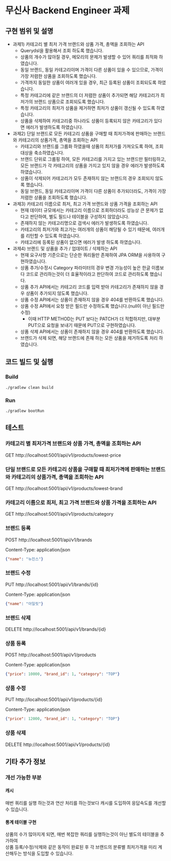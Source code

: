 # 무신사 Backend Engineer 과제

## 구현 범위 및 설명

- 과제1) 카테고리 별 최저 가격 브랜드와 상품 가격, 총액을 조회하는 API
  - Querydsl을 활용해서 조회 하도록 했습니다.
  - 상품의 개수가 많아질 경우, 메모리의 문제가 발생할 수 있어 쿼리를 최적화 하였습니다. 
  - 동일 브랜드, 동일 카테고리이며 가격이 다른 상품이 있을 수 있으므로, 가격이 가장 저렴한 상품을 조회하도록 했습니다.
  - 가격까지 동일한 상품이 여러개 있을 경우, 최근 등록된 상품이 조회되도록 하였습니다.
  - 특정 카테고리에 같은 브랜드의 더 저렴한 상품이 추가되면 해당 카테고리가 최저가의 브랜드 상품으로 조회되도록 했습니다.
  - 특정 카테고리의 최저가 상품을 제거하면 최저가 상품이 갱신될 수 있도록 하였습니다.
  - 상품을 삭제하여 카테고리중 하나라도 상품이 등록되지 않은 카테고리가 있다면 에러가 발생하도록 하였습니다.
- 과제2) 단일 브랜드로 모든 카테고리 상품을 구매할 때 최저가격에 판매하는 브랜드와 카테고리의 상품가격, 총액을 조회하는 API
  - 카테고리와 브랜드를 그룹화 하였을때 상품의 최저가를 가져오도록 하여, 조회 대상을 축소하였습니다.
  - 브랜드 단위로 그룹핑 하여, 모든 카테고리를 가지고 있는 브랜드만 필터링하고, 모든 브랜드가 각 카테고리의 상품을 가지고 있지 않을 경우 에러가 발생하도록 하였습니다.
  - 상품이 삭제되어 카테고리가 모두 존재하지 않는 브랜드의 경우 조회되지 않도록 했습니다.
  - 동일 브랜드, 동일 카테고리이며 가격이 다른 상품이 추가되더라도, 가격이 가장 저렴한 상품을 조회하도록 했습니다.
- 과제3) 카테고리 이름으로 최저, 최고 가격 브랜드와 상품 가격을 조회하는 API
  - 현재 데이터 규모에서는 카테고리 이름으로 조회하더라도 성능상 큰 문제가 없다고 판단하여, 별도 필드나 테이블을 구성하지 않았습니다.
  - 존재하지 않는 카테고리명으로 검색시 에러가 발생하도록 하였습니다.
  - 카테고리의 최저가와 최고가는 여러개의 상품이 해당될 수 있기 때문에, 여러개를 리턴할 수 있도록 하였습니다.
  - 카테고리에 등록된 상품이 없으면 에러가 발생 하도록 하였습니다.
- 과제4) 브랜드 및 상품을 추가 / 업데이트 / 삭제하는 API
  - 현재 요구사항 기준으로는 단순한 쿼리들만 존재하여 JPA ORM을 사용하여 구현하였습니다.
  - 상품 추가/수정시 Category 파라미터의 경우 변경 가능성이 높은 한글 이름보다 코드로 관리하는것이 더 효율적이라고 판단하여 코드로 관리하도록 했습니다.
  - 상품 추가 API에서는 카테고리 코드를 입력 받아 카테고리가 존재하지 않을 경우 상품이 추가되지 않도록 했습니다.
  - 상품 수정 API에서는 상품이 존재하지 않을 경우 404를 반환하도록 했습니다.
  - 상품 수정 API에서 요청 받은 필드만 수정하도록 했습니다.(null이 아닌 필드만 수정)
    - 이때 HTTP METHOD는 PUT 보다는 PATCH가 더 적합하지만, 대부분 PUT으로 요청을 보내기 때문에 PUT으로 구현하였습니다.
  - 상품 삭제 API에서는 상품이 존재하지 않을 경우 404를 반환하도록 했습니다.
  - 브랜드가 삭제 되면, 해당 브랜드에 존재 하는 모든 상품을 제거하도록 처리 하였습니다.

## 코드 빌드 및 실행

### Build
```shell
./gradlew clean build
```

### Run
```shell
./gradlew bootRun
```

## 테스트

### 카테고리 별 최저가격 브랜드와 상품 가격, 총액을 조회하는 API
GET http://localhost:5001/api/v1/products/lowest-price

### 단일 브랜드로 모든 카테고리 상품을 구매할 때 최저가격에 판매하는 브랜드와 카테고리의 상품가격, 총액을 조회하는 API
GET http://localhost:5001/api/v1/products/lowest-brand

### 카테고리 이름으로 최저, 최고 가격 브랜드와 상품 가격을 조회하는 API
GET http://localhost:5001/api/v1/products/category

### 브랜드 등록
POST http://localhost:5001/api/v1/brands

Content-Type: application/json

```json
{"name": "뉴진스"}
```

### 브랜드 수정
PUT http://localhost:5001/api/v1/brands/{id}

Content-Type: application/json
```json
{"name": "아일릿"}
```

### 브랜드 삭제
DELETE http://localhost:5001/api/v1/brands/{id}

### 상품 등록
POST http://localhost:5001/api/v1/products

Content-Type: application/json

```json
{"price": 10000, "brand_id": 1, "category": "TOP"}
```

### 상품 수정
PUT http://localhost:5001/api/v1/products/{id}

Content-Type: application/json
```json
{"price": 12000, "brand_id": 1, "category": "TOP"}
```
### 상품 삭제
DELETE http://localhost:5001/api/v1/products/{id}

## 기타 추가 정보

### 개선 가능한 부분
#### 캐시
매번 쿼리를 실행 하는것과 연산 처리를 하는것보다 캐시를 도입하여 응답속도를 개선할 수 있습니다.

#### 통계 테이블 구현
상품의 수가 많아지게 되면, 매번 복잡한 쿼리를 실행하는것이 아닌 별도의 테이블을 추가하여<br/>
상품 등록/수정/삭제와 같은 동작이 완료된 후 각 브랜드의 분류별 최저가격을 미리 계산해두는 방식을 도입할 수 있습니다.